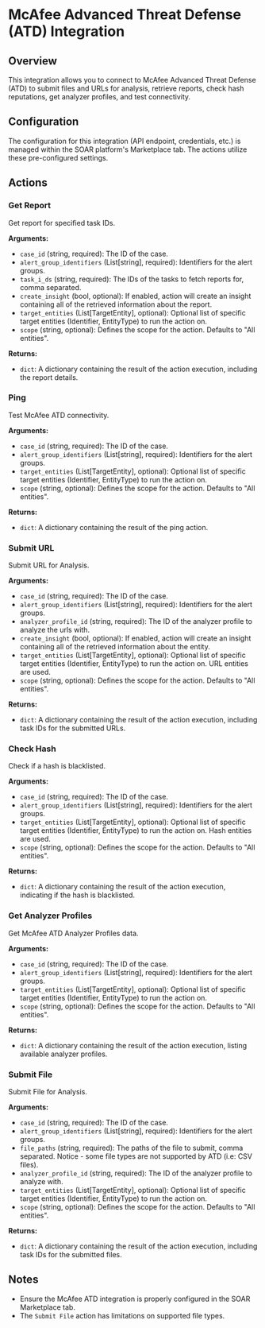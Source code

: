 # McAfee Advanced Threat Defense (ATD) Integration

## Overview

This integration allows you to connect to McAfee Advanced Threat Defense (ATD) to submit files and URLs for analysis, retrieve reports, check hash reputations, get analyzer profiles, and test connectivity.

## Configuration

The configuration for this integration (API endpoint, credentials, etc.) is managed within the SOAR platform's Marketplace tab. The actions utilize these pre-configured settings.

## Actions

### Get Report

Get report for specified task IDs.

**Arguments:**

*   `case_id` (string, required): The ID of the case.
*   `alert_group_identifiers` (List[string], required): Identifiers for the alert groups.
*   `task_i_ds` (string, required): The IDs of the tasks to fetch reports for, comma separated.
*   `create_insight` (bool, optional): If enabled, action will create an insight containing all of the retrieved information about the report.
*   `target_entities` (List[TargetEntity], optional): Optional list of specific target entities (Identifier, EntityType) to run the action on.
*   `scope` (string, optional): Defines the scope for the action. Defaults to "All entities".

**Returns:**

*   `dict`: A dictionary containing the result of the action execution, including the report details.

### Ping

Test McAfee ATD connectivity.

**Arguments:**

*   `case_id` (string, required): The ID of the case.
*   `alert_group_identifiers` (List[string], required): Identifiers for the alert groups.
*   `target_entities` (List[TargetEntity], optional): Optional list of specific target entities (Identifier, EntityType) to run the action on.
*   `scope` (string, optional): Defines the scope for the action. Defaults to "All entities".

**Returns:**

*   `dict`: A dictionary containing the result of the ping action.

### Submit URL

Submit URL for Analysis.

**Arguments:**

*   `case_id` (string, required): The ID of the case.
*   `alert_group_identifiers` (List[string], required): Identifiers for the alert groups.
*   `analyzer_profile_id` (string, required): The ID of the analyzer profile to analyze the urls with.
*   `create_insight` (bool, optional): If enabled, action will create an insight containing all of the retrieved information about the entity.
*   `target_entities` (List[TargetEntity], optional): Optional list of specific target entities (Identifier, EntityType) to run the action on. URL entities are used.
*   `scope` (string, optional): Defines the scope for the action. Defaults to "All entities".

**Returns:**

*   `dict`: A dictionary containing the result of the action execution, including task IDs for the submitted URLs.

### Check Hash

Check if a hash is blacklisted.

**Arguments:**

*   `case_id` (string, required): The ID of the case.
*   `alert_group_identifiers` (List[string], required): Identifiers for the alert groups.
*   `target_entities` (List[TargetEntity], optional): Optional list of specific target entities (Identifier, EntityType) to run the action on. Hash entities are used.
*   `scope` (string, optional): Defines the scope for the action. Defaults to "All entities".

**Returns:**

*   `dict`: A dictionary containing the result of the action execution, indicating if the hash is blacklisted.

### Get Analyzer Profiles

Get McAfee ATD Analyzer Profiles data.

**Arguments:**

*   `case_id` (string, required): The ID of the case.
*   `alert_group_identifiers` (List[string], required): Identifiers for the alert groups.
*   `target_entities` (List[TargetEntity], optional): Optional list of specific target entities (Identifier, EntityType) to run the action on.
*   `scope` (string, optional): Defines the scope for the action. Defaults to "All entities".

**Returns:**

*   `dict`: A dictionary containing the result of the action execution, listing available analyzer profiles.

### Submit File

Submit File for Analysis.

**Arguments:**

*   `case_id` (string, required): The ID of the case.
*   `alert_group_identifiers` (List[string], required): Identifiers for the alert groups.
*   `file_paths` (string, required): The paths of the file to submit, comma separated. Notice - some file types are not supported by ATD (i.e: CSV files).
*   `analyzer_profile_id` (string, required): The ID of the analyzer profile to analyze with.
*   `target_entities` (List[TargetEntity], optional): Optional list of specific target entities (Identifier, EntityType) to run the action on.
*   `scope` (string, optional): Defines the scope for the action. Defaults to "All entities".

**Returns:**

*   `dict`: A dictionary containing the result of the action execution, including task IDs for the submitted files.

## Notes

*   Ensure the McAfee ATD integration is properly configured in the SOAR Marketplace tab.
*   The `Submit File` action has limitations on supported file types.

